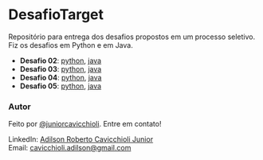 # DesafioTarget

Repositório para entrega dos desafios propostos em um processo seletivo.
Fiz os desafios em Python e em Java.

- **Desafio 02**: [python](https://github.com/juniorcavicchioli/DesafioTarget/blob/main/Desafio%202.py),
                    [java](https://github.com/juniorcavicchioli/DesafioTarget/blob/main/DesafioTarget/src/main/java/org/example/Desafio02.java)
- **Desafio 03**: [python](https://github.com/juniorcavicchioli/DesafioTarget/blob/main/Desafio%203.py),
                  [java](https://github.com/juniorcavicchioli/DesafioTarget/blob/main/DesafioTarget/src/main/java/org/example/Desafio03.java)
- **Desafio 04**: [python](https://github.com/juniorcavicchioli/DesafioTarget/blob/main/Desafio%204.py),
                  [java](https://github.com/juniorcavicchioli/DesafioTarget/blob/main/DesafioTarget/src/main/java/org/example/Desafio04.java)
- **Desafio 05**: [python](https://github.com/juniorcavicchioli/DesafioTarget/blob/main/Desafio%205.py),
                  [java](https://github.com/juniorcavicchioli/DesafioTarget/blob/main/DesafioTarget/src/main/java/org/example/Desafio05.java)

### Autor
Feito por [@juniorcavicchioli](https://github.com/juniorcavicchioli?tab=repositories). Entre em contato!

LinkedIn: [Adilson Roberto Cavicchioli Junior](https://www.linkedin.com/in/adilson-roberto-cavicchioli-junior-6816b7192?lipi=urn%3Ali%3Apage%3Ad_flagship3_profile_view_base_contact_details%3BIpMh5bVEQOi82%2FRHJ6oxkg%3D%3D) <br>
Email: [cavicchioli.adilson@gmail.com](mailto:cavicchioli.adilson@gmail.com)
